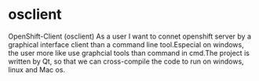 # osclient
OpenShift-Client (osclient)
As a user I want to connet openshift server by a graphical interface client than a command line tool.Especial on 
windows, the user more like use graphcial tools than command in cmd.The project is written by Qt, so that we can cross-compile the code to run on windows, linux and Mac os.
